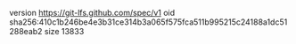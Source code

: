 version https://git-lfs.github.com/spec/v1
oid sha256:410c1b246be4e3b31ce314b3a065f575fca511b995215c24188a1dc51288eab2
size 13833
